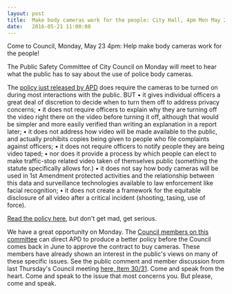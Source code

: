 ```yaml
---
layout: post
title:  Make body cameras work for the people: City Hall, 4pm Mon May 23
date:   2016-05-21 11:00:00
---
```

Come to Council, Monday, May 23 4pm: Help make body cameras work for the people!

The Public Safety Committee of City Council on Monday will meet to hear what the public has to say about the use of police body cameras.

The [policy just released by APD](http://www.austintexas.gov/sites/default/files/files/Police/BWC_Policy.pdf) does require the cameras to be turned on during most interactions with the public. BUT 
•	it gives individual officers a great deal of discretion to decide when to turn them off to address privacy concerns;
•	it does not require officers to explain why they are turning off the video right there on the video before turning it off, although that would be simpler and more easily verified than writing an explanation in a report later;
•	it does not address how video will be made available to the public, and actually prohibits copies being given to people who file complaints against officers;
•	it does not require officers to notify people they are being video taped;
•	nor does it provide a process by which people can elect to make traffic-stop related video taken of themselves public (something the statute specifically allows for.)
•	it does not say how body cameras will be used in 1st Amendment protected activities and the relationship between this data and surveillance technologies available to law enforcement like facial recognition;
•	it does not create a framework for the equitable disclosure of all video after a critical incident (shooting, tasing, use of force).

[Read the policy here](http://www.austintexas.gov/sites/default/files/files/Police/BWC_Policy.pdf), but don't get mad, get serious.

We have a great opportunity on Monday. The [Council members on this committee](http://www.austintexas.gov/department/public-safety-committee) can direct APD to produce a better policy before the Council comes back in June to approve the contract to buy cameras. These members have already shown an interest in the public's views on many of these specific issues. See the public comment and member discussion from last Thursday's Council meeting [here, Item 30/31](http://austintx.swagit.com/play/05192016-584/0/). Come and speak from the heart. Come and speak to the issue that most concerns you. But please, come and speak.
